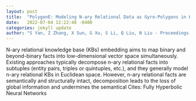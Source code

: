 ```yaml
---
layout: post
title:  "PolygonE: Modeling N-ary Relational Data as Gyro-Polygons in Hyperbolic Space"
date:   2022-07-04 12:22:48 -0400
categories: jekyll update
author: "S Yan, Z Zhang, X Sun, G Xu, S Li, Q Liu, N Liu - Proceedings of the AAAI , 2022"
---
```

N-ary relational knowledge base (KBs) embedding aims to map binary and beyond-binary facts into low-dimensional vector space simultaneously. Existing approaches typically decompose n-ary relational facts into subtuples (entity pairs, triples or quintuples, etc.), and they generally model n-ary relational KBs in Euclidean space. However, n-ary relational facts are semantically and structurally intact, decomposition leads to the loss of global information and undermines the semantical 
Cites: Fully Hyperbolic Neural Networks